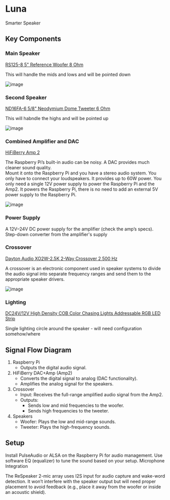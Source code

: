 # Luna
Smarter Speaker

## Key Components

### Main Speaker

[RS125-8 5" Reference Woofer 8 Ohm](https://www.daytonaudio.com/product/94/rs125-8-5-reference-woofer-8-ohm)

This will handle the mids and lows and will be pointed down

![image](https://github.com/user-attachments/assets/310139f0-7841-4700-b8d6-538fee050841)

### Second Speaker

[ND16FA-6 5/8" Neodymium Dome Tweeter 6 Ohm](https://www.daytonaudio.com/product/59/nd16fa-6-5-8-neodymium-dome-tweeter-6-ohm)

This will habndle the highs and will be pointed up

![image](https://github.com/user-attachments/assets/1b7edbc5-ed0f-40df-8333-f6af3881b001)

### Combined Amplifier and DAC

[HiFiBerry Amp 2](https://www.hifiberry.com/shop/boards/dealing-with-blocked-p5-holes-11/)

The Raspberry Pi’s built-in audio can be noisy. A DAC provides much cleaner sound quality.  
Mount it onto the Raspberry Pi and you have a stereo audio system. You only have to connect your loudspeakers. It provides up to 60W power. You only need a single 12V power supply to power the Raspberry Pi and the Amp2. 
It powers the Raspberry Pi, there is no need to add an external 5V power supply to the Raspberry Pi.

![image](https://github.com/user-attachments/assets/d0f9adcb-950a-481a-a303-9c64ab022656)

### Power Supply

A 12V–24V DC power supply for the amplifier (check the amp’s specs).
Step-down converter from the amplifier's supply

### Crossover 

[Dayton Audio XO2W-2.5K 2-Way Crossover 2,500 Hz](https://www.daytonaudio.com/product/593/xo2w-2-5k-2-way-crossover-2-500-hz)

A crossover is an electronic component used in speaker systems to divide the audio signal into separate frequency ranges and send them to the appropriate speaker drivers.

![image](https://github.com/user-attachments/assets/8d0fd1c9-359e-4a70-af0b-32685f81da93)


### Lighting

[DC24V/12V High Density COB Color Chasing Lights Addressable RGB LED Strip](https://www.superlightingled.com/dc24v12v-high-density-cob-color-chasing-lights-addressable-rgb-led-strip-p-4940.html)

Single lighting circle around the speaker - will need configuration somehow/where

## Signal Flow Diagram

1. Raspberry Pi
   - Outputs the digital audio signal.  
2. HiFiBerry DAC+Amp (Amp2)
   - Converts the digital signal to analog (DAC functionality).
   - Amplifies the analog signal for the speakers.  
3. Crossover
   - Input: Receives the full-range amplified audio signal from the Amp2.
   - Outputs:
      - Sends low and mid frequencies to the woofer.
      - Sends high frequencies to the tweeter.  
4. Speakers
   - Woofer: Plays the low and mid-range sounds.
   - Tweeter: Plays the high-frequency sounds.



## Setup

Install PulseAudio or ALSA on the Raspberry Pi for audio management.
Use software EQ (equalizer) to tune the sound based on your setup.
Microphone Integration

The ReSpeaker 2-mic array uses I2S input for audio capture and wake-word detection.
It won’t interfere with the speaker output but will need proper placement to avoid feedback (e.g., place it away from the woofer or inside an acoustic shield).

